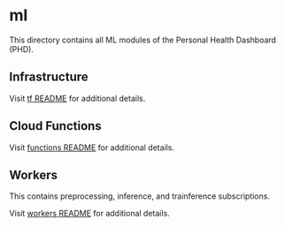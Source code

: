 # ml

This directory contains all ML modules of the Personal Health Dashboard (PHD).

## Infrastructure

Visit [tf README](tf/README.md) for additional details.

## Cloud Functions

Visit [functions README](functions/README.md) for additional details.

## Workers
This contains preprocessing, inference, and trainference subscriptions.

Visit [workers README](workers/README.md) for additional details.